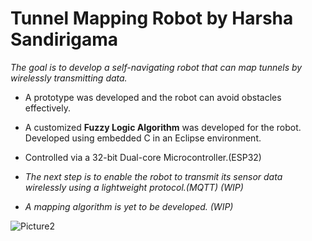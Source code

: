 Tunnel Mapping Robot by Harsha Sandirigama
==========================================

*The goal is to develop a self-navigating robot that can map tunnels by wirelessly transmitting data.*

- A prototype was developed and the robot can avoid obstacles effectively.

- A customized **Fuzzy Logic Algorithm** was developed for the robot. Developed using embedded C in an Eclipse environment.

- Controlled via a 32-bit Dual-core Microcontroller.(ESP32)

- *The next step is to enable the robot to transmit its sensor data wirelessly using a lightweight protocol.(MQTT) (WIP)*

- *A mapping algorithm is yet to be developed. (WIP)*


![Picture2](https://user-images.githubusercontent.com/93194810/139513872-0ea72162-c5c1-4ffd-9148-b537c79be3c9.jpg)



